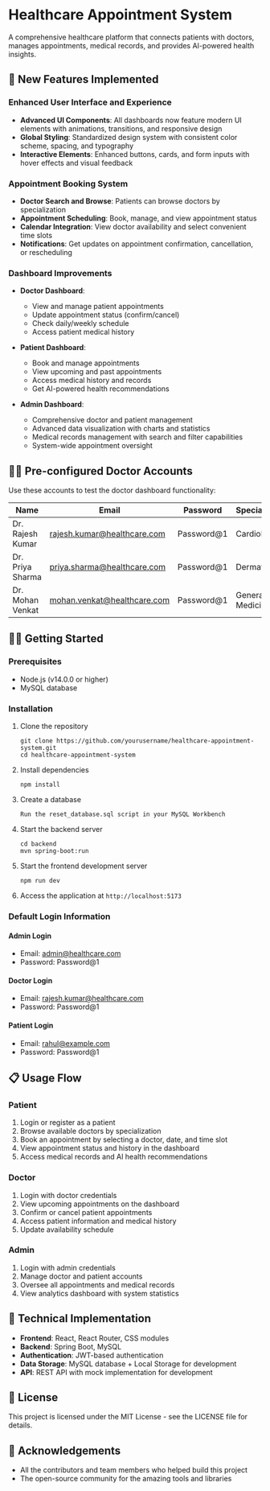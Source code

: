 # Healthcare Appointment System

A comprehensive healthcare platform that connects patients with doctors, manages appointments, medical records, and provides AI-powered health insights.

## 🚀 New Features Implemented

### Enhanced User Interface and Experience
- **Advanced UI Components**: All dashboards now feature modern UI elements with animations, transitions, and responsive design
- **Global Styling**: Standardized design system with consistent color scheme, spacing, and typography
- **Interactive Elements**: Enhanced buttons, cards, and form inputs with hover effects and visual feedback

### Appointment Booking System
- **Doctor Search and Browse**: Patients can browse doctors by specialization 
- **Appointment Scheduling**: Book, manage, and view appointment status
- **Calendar Integration**: View doctor availability and select convenient time slots
- **Notifications**: Get updates on appointment confirmation, cancellation, or rescheduling

### Dashboard Improvements
- **Doctor Dashboard**: 
  - View and manage patient appointments
  - Update appointment status (confirm/cancel)
  - Check daily/weekly schedule
  - Access patient medical history

- **Patient Dashboard**:
  - Book and manage appointments
  - View upcoming and past appointments
  - Access medical history and records
  - Get AI-powered health recommendations

- **Admin Dashboard**:
  - Comprehensive doctor and patient management
  - Advanced data visualization with charts and statistics
  - Medical records management with search and filter capabilities
  - System-wide appointment oversight

## 🧑‍⚕️ Pre-configured Doctor Accounts

Use these accounts to test the doctor dashboard functionality:

| Name | Email | Password | Specialization |
|------|-------|----------|---------------|
| Dr. Rajesh Kumar | rajesh.kumar@healthcare.com | Password@1 | Cardiology |
| Dr. Priya Sharma | priya.sharma@healthcare.com | Password@1 | Dermatology |
| Dr. Mohan Venkat | mohan.venkat@healthcare.com | Password@1 | General Medicine |

## 🏃‍♂️ Getting Started

### Prerequisites
- Node.js (v14.0.0 or higher)
- MySQL database

### Installation

1. Clone the repository
   ```
   git clone https://github.com/yourusername/healthcare-appointment-system.git
   cd healthcare-appointment-system
   ```

2. Install dependencies
   ```
   npm install
   ```

3. Create a database
   ```
   Run the reset_database.sql script in your MySQL Workbench
   ```

4. Start the backend server
   ```
   cd backend
   mvn spring-boot:run
   ```

5. Start the frontend development server
   ```
   npm run dev
   ```

6. Access the application at `http://localhost:5173`

### Default Login Information

#### Admin Login
- Email: admin@healthcare.com
- Password: Password@1

#### Doctor Login 
- Email: rajesh.kumar@healthcare.com
- Password: Password@1

#### Patient Login
- Email: rahul@example.com
- Password: Password@1

## 📋 Usage Flow

### Patient
1. Login or register as a patient
2. Browse available doctors by specialization
3. Book an appointment by selecting a doctor, date, and time slot
4. View appointment status and history in the dashboard
5. Access medical records and AI health recommendations

### Doctor
1. Login with doctor credentials
2. View upcoming appointments on the dashboard
3. Confirm or cancel patient appointments
4. Access patient information and medical history
5. Update availability schedule

### Admin
1. Login with admin credentials
2. Manage doctor and patient accounts
3. Oversee all appointments and medical records
4. View analytics dashboard with system statistics

## 🧪 Technical Implementation

- **Frontend**: React, React Router, CSS modules
- **Backend**: Spring Boot, MySQL
- **Authentication**: JWT-based authentication
- **Data Storage**: MySQL database + Local Storage for development
- **API**: REST API with mock implementation for development

## 📝 License

This project is licensed under the MIT License - see the LICENSE file for details.

## 🤝 Acknowledgements

- All the contributors and team members who helped build this project
- The open-source community for the amazing tools and libraries